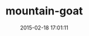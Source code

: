 ---
layout: post
title:  "mountain-goat"
repo:   "hayesgm/mountain_goat"
date:   2015-02-18 17:01:11
gemurl: http://github.com/hayesgm/mountain_goat
---